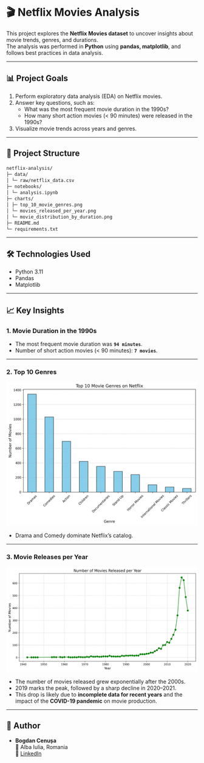 # 🎬 Netflix Movies Analysis

This project explores the **Netflix Movies dataset** to uncover insights about movie trends, genres, and durations.  
The analysis was performed in **Python** using **pandas, matplotlib**, and follows best practices in data analysis.

---

## 📊 Project Goals
1. Perform exploratory data analysis (EDA) on Netflix movies.  
2. Answer key questions, such as:
   - What was the most frequent movie duration in the 1990s?  
   - How many short action movies (< 90 minutes) were released in the 1990s?  
3. Visualize movie trends across years and genres.  

---

## 📂 Project Structure
    netflix-analysis/
    ├─ data/
    │ └─ raw/netflix_data.csv
    ├─ notebooks/
    │ └─ analysis.ipynb
    ├─ charts/
    │ ├─ top_10_movie_genres.png
    │ └─ movies_released_per_year.png
    │ └─ movie_distribution_by_duration.png
    ├─ README.md
    └─ requirements.txt

---

## 🛠️ Technologies Used
- Python 3.11  
- Pandas  
- Matplotlib  

---

## 📈 Key Insights

### 1. Movie Duration in the 1990s
- The most frequent movie duration was **`94 minutes`**.  
- Number of short action movies (< 90 minutes): **`7 movies`**.  

---

### 2. Top 10 Genres
![Top Genres](charts/top_10_movie_genres.png)  

- Drama and Comedy dominate Netflix’s catalog.  

---

### 3. Movie Releases per Year
![Movies per Year](charts/movies_released_per_year.png)  

- The number of movies released grew exponentially after the 2000s.  
- 2019 marks the peak, followed by a sharp decline in 2020–2021.  
- This drop is likely due to **incomplete data for recent years** and the impact of the **COVID-19 pandemic** on movie production.  

---

## 👤 Author
- **Bogdan Cenușa**  
  📍 Alba Iulia, Romania  
  🔗 [LinkedIn](https://www.linkedin.com/in/bogdancenusa19/)  
